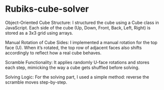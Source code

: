 # Rubiks-cube-solver

Object-Oriented Cube Structure:
I structured the cube using a Cube class in JavaScript. Each side of the cube (Up, Down, Front, Back, Left, Right) is stored as a 3x3 grid using arrays. 

Manual Rotation of Cube Sides:
I implemented a manual rotation for the top face (U). When it’s rotated, the top row of adjacent faces also shifts accordingly to reflect how a real cube behaves.

Scramble Functionality:
It applies randomly U-face rotations and stores each step, mimicking the way a cube gets shuffled before solving.

Solving Logic:
For the solving part, I used a simple method: reverse the scramble moves step-by-step.

